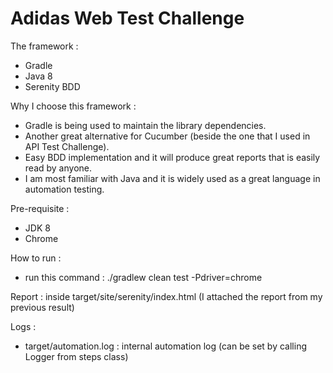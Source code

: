 # Adidas Web Test Challenge

The framework :
- Gradle
- Java 8
- Serenity BDD

Why I choose this framework :
- Gradle is being used to maintain the library dependencies.
- Another great alternative for Cucumber (beside the one that I used in API Test Challenge).
- Easy BDD implementation and it will produce great reports that is easily read by anyone.
- I am most familiar with Java and it is widely used as a great language in automation testing.

Pre-requisite :
- JDK 8
- Chrome

How to run :
- run this command : ./gradlew clean test -Pdriver=chrome

Report :
inside target/site/serenity/index.html (I attached the report from my previous result)

Logs :
- target/automation.log : internal automation log (can be set by calling Logger from steps class)